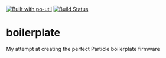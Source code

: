 [![Built with po-util](https://rawgit.com/nrobinson2000/po-util/master/images/built-with-po-util.svg)](https://po-util.com) [![Build Status](https://travis-ci.org/nrobinson2000/boilerplate.svg?branch=master)](https://travis-ci.org/nrobinson2000/boilerplate)
# boilerplate

My attempt at creating the perfect Particle boilerplate firmware
